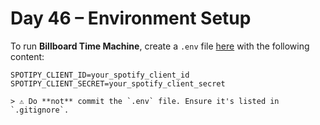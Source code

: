 # Day 46 – Environment Setup

To run **Billboard Time Machine**, create a `.env` file [here](../Day%2046/) with the following content:

```env
SPOTIPY_CLIENT_ID=your_spotify_client_id
SPOTIPY_CLIENT_SECRET=your_spotify_client_secret

> ⚠️ Do **not** commit the `.env` file. Ensure it's listed in `.gitignore`.